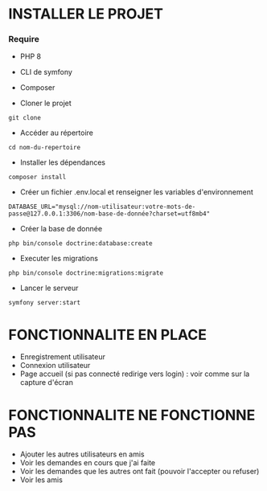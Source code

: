 
# INSTALLER LE PROJET

### Require
- PHP 8
- CLI de symfony
- Composer

- Cloner le projet
```
git clone
```

- Accéder au répertoire
```
cd nom-du-repertoire
```
- Installer les dépendances
```
composer install
```

- Créer un fichier .env.local et renseigner les variables d'environnement
```
DATABASE_URL="mysql://nom-utilisateur:votre-mots-de-passe@127.0.0.1:3306/nom-base-de-donnée?charset=utf8mb4"
```

- Créer la base de donnée
```
php bin/console doctrine:database:create
```

- Executer les migrations
```
php bin/console doctrine:migrations:migrate
```

- Lancer le serveur
```
symfony server:start
```


# FONCTIONNALITE EN PLACE

- Enregistrement utilisateur
- Connexion utilisateur
- Page accueil (si pas connecté redirige vers login) : voir comme sur la capture d'écran

# FONCTIONNALITE NE FONCTIONNE PAS

- Ajouter les autres utilisateurs en amis
- Voir les demandes en cours que j'ai faite
- Voir les demandes que les autres ont fait (pouvoir l'accepter ou refuser)
- Voir les amis